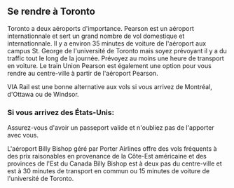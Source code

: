 ## Se rendre à Toronto

Toronto a deux aéroports d'importance. Pearson est un aéroport internationnale et sert un grand nombre de vol domestique et internationnale. Il y a environ 35 minutes de voiture de l'aéroport aux campus St. George de l'université de Toronto mais soyez prévoyant il y a du traffic tout le long de la journée. Prévoyez au moins une heure de transport en voiture. Le train Union Pearson est également une option pour vous rendre au centre-ville à partir de l'aéroport Pearson.

VIA Rail est une bonne alternative aux vols si vous arrivez de Montréal, d'Ottawa ou de Windsor.

### Si vous arrivez des États-Unis:

Assurez-vous d'avoir un passeport valide et n'oubliez pas de l'apporter avec vous.

L'aéroport Billy Bishop géré par Porter Airlines offre des vols fréquents à des prix raisonables en provenance de la Côte-Est américaine et des provinces de l'Est du Canada Billy Bishop est à deux pas du centre-ville et est à 30 minutes de transport en commun ou 15 minutes de voiture de l'université de Toronto.
